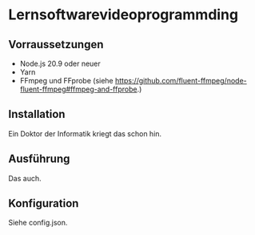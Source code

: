 # Lernsoftwarevideoprogrammding

## Vorraussetzungen

- Node.js 20.9 oder neuer
- Yarn
- FFmpeg und FFprobe (siehe https://github.com/fluent-ffmpeg/node-fluent-ffmpeg#ffmpeg-and-ffprobe.)

## Installation

Ein Doktor der Informatik kriegt das schon hin.

## Ausführung

Das auch.

## Konfiguration

Siehe config.json.
